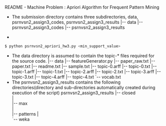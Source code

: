 README - Machine Problem : Apriori Algorithm for Frequent Pattern Mining


- The submission directory contains three subdirectories, data, psrnvsn2_assign3_codes, psrnvsn2_assign3_results
|-- data
|-- psrnvsn2_assign3_codes
|-- psrnvsn2_assign3_results
    
- 

```sh
$ python psrnvsn2_apriori_hw3.py <min_support_value>
```

- The data directory is assumed to contain the topic-* files required for the source code.
	|-- data
	|-- featureGenerator.py
	|-- paper_raw.txt
	|-- paper.txt
	|-- readme.txt
	|-- sample.txt
	|-- topic-0.arff
	|-- topic-0.txt
	|-- topic-1.arff
	|-- topic-1.txt
	|-- topic-2.arff
	|-- topic-2.txt
	|-- topic-3.arff
	|-- topic-3.txt
	|-- topic-4.arff
	|-- topic-4.txt
	`-- vocab.txt
- The psrnvsn2_assign3_results contains the following directories(directory and sub-directories automatically created during execution of the script)
    psrnvsn2_assign3_results
    |-- closed  
    |  
    |-- max     
    |  
    |-- patterns 
    |  
    `-- weka  
   
